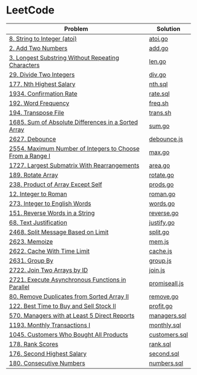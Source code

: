 # LeetCode

| Problem                                                                                                                                        | Solution                                                                              |
| ---------------------------------------------------------------------------------------------------------------------------------------------- | ------------------------------------------------------------------------------------- |
| [8. String to Integer (atoi)](https://leetcode.com/problems/string-to-integer-atoi)                                                            | [atoi.go](./problems//string-to-integer-atoi/atoi.go)                                 |
| [2. Add Two Numbers](https://leetcode.com/problems/add-two-numbers)                                                                            | [add.go](./problems//add-two-numbers/add.go)                                          |
| [3. Longest Substring Without Repeating Characters](https://leetcode.com/problems/longest-substring-without-repeating-characters)              | [len.go](./problems//longest-substring-without-repeating-characters/len.go)           |
| [29. Divide Two Integers](https://leetcode.com/problems/divide-two-integers)                                                                   | [div.go](./problems//divide-two-integers/div.go)                                      |
| [177. Nth Highest Salary](https://leetcode.com/problems/nth-highest-salary)                                                                    | [nth.sql](./problems//nth-highest-salary/nth.sql)                                     |
| [1934. Confirmation Rate](https://leetcode.com/problems/confirmation-rate)                                                                     | [rate.sql](./problems//confirmation-rate/rate.sql)                                    |
| [192. Word Frequency](https://leetcode.com/problems/word-frequency)                                                                            | [freq.sh](./problems//word-frequency/freq.sh)                                         |
| [194. Transpose File](https://leetcode.com/problems/transpose-file)                                                                            | [trans.sh](./problems//transpose-file/trans.sh)                                       |
| [1685. Sum of Absolute Differences in a Sorted Array](https://leetcode.com/problems/sum-of-absolute-differences-in-a-sorted-array)             | [sum.go](./problems//sum-of-absolute-differences-in-a-sorted-array/sum.go)            |
| [2627. Debounce](https://leetcode.com/problems/debounce)                                                                                       | [debounce.js](./problems//debounce/debounce.js)                                       |
| [2554. Maximum Number of Integers to Choose From a Range I](https://leetcode.com/problems/maximum-number-of-integers-to-choose-from-a-range-i) | [max.go](./problems//maximum-number-of-integers-to-choose-from-a-range-i/max.go)      |
| [1727. Largest Submatrix With Rearrangements](https://leetcode.com/problems/largest-submatrix-with-rearrangements)                             | [area.go](./problems//largest-submatrix-with-rearrangements/area.go)                  |
| [189. Rotate Array](https://leetcode.com/problems/rotate-array)                                                                                | [rotate.go](./problems//rotate-array/rotate.go)                                       |
| [238. Product of Array Except Self](https://leetcode.com/problems/product-of-array-except-self)                                                | [prods.go](./problems//product-of-array-except-self/prods.go)                         |
| [12. Integer to Roman](https://leetcode.com/problems/integer-to-roman)                                                                         | [roman.go](./problems//integer-to-roman/roman.go)                                     |
| [273. Integer to English Words](https://leetcode.com/problems/integer-to-english-words)                                                        | [words.go](./problems//integer-to-english-words/words.go)                             |
| [151. Reverse Words in a String](https://leetcode.com/problems/reverse-words-in-a-string)                                                      | [reverse.go](./problems//reverse-words-in-a-string/reverse.go)                        |
| [68. Text Justification](https://leetcode.com/problems/text-justification)                                                                     | [justify.go](./problems//text-justification/justify.go)                               |
| [2468. Split Message Based on Limit](leetcode.com/problems/split-message-based-on-limit)                                                       | [split.go](./problems//split-message-based-on-limit/split.go)                         |
| [2623. Memoize](https://leetcode.com/problems/memoize)                                                                                         | [mem.js](./problems//memoize/mem.js)                                                  |
| [2622. Cache With Time Limit](https://leetcode.com/problems/cache-with-time-limit)                                                             | [cache.js](./problems//cache-with-time-limit/cache.js)                                |
| [2631. Group By](https://leetcode.com/problems/group-by)                                                                                       | [group.js](./problems//group-by/group.js)                                             |
| [2722. Join Two Arrays by ID](https://leetcode.com/problems/join-two-arrays-by-id)                                                             | [join.js](./problems//join-two-arrays-by-id/join.js)                                  |
| [2721. Execute Asynchronous Functions in Parallel](https://leetcode.com/problems/execute-asynchronous-functions-in-parallel)                   | [promiseall.js](./problems//execute-asynchronous-functions-in-parallel/promiseall.js) |
| [80. Remove Duplicates from Sorted Array II](https://leetcode.com/problems/remove-duplicates-from-sorted-array-ii)                             | [remove.go](./problems//remove-duplicates-from-sorted-array-ii/remove.go)             |
| [122. Best Time to Buy and Sell Stock II](https://leetcode.com/problems/best-time-to-buy-and-sell-stock-ii)                                    | [profit.go](./problems//best-time-to-buy-and-sell-stock-ii/profit.go)                 |
| [570. Managers with at Least 5 Direct Reports](https://leetcode.com/problems/managers-with-at-least-5-direct-reports)                          | [managers.sql](./problems//managers-with-at-least-5-direct-reports/manager.sql)       |
| [1193. Monthly Transactions I](https://leetcode.com/problems/monthly-transactions-i)                                                           | [monthly.sql](./problems//monthly-transactions-i/monthly.sql)                         |
| [1045. Customers Who Bought All Products](https://leetcode.com/problems/customers-who-bought-all-products)                                     | [customers.sql](./problems//customers-who-bought-all-products/customers.sql)          |
| [178. Rank Scores](https://leetcode.com/problems/rank-scores)                                                                                  | [rank.sql](./problems/rank-scores/rank.sql)                                           |
| [176. Second Highest Salary](https://leetcode.com/problems/second-highest-salary)                                                              | [second.sql](./problems/second-highest-salary/second.sql)                             |
| [180. Consecutive Numbers](https://leetcode.com/problems/consecutive-numbers/)                                                                 | [numbers.sql](./problems/consecutive-numbers/numbers.sql)                             |
